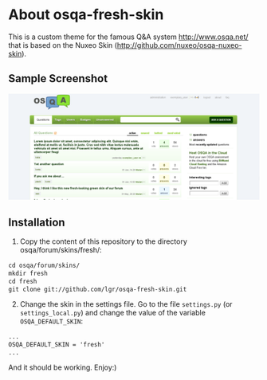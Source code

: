 About osqa-fresh-skin 
======================

This is a custom theme for the famous Q&A system http://www.osqa.net/ that is based on the  Nuxeo Skin (http://github.com/nuxeo/osqa-nuxeo-skin).

## Sample Screenshot ##
![Demo](https://github.com/lgr/osqa-fresh-skin/raw/master/demo.png)


Installation
--------
1. Copy the content of this repository to the directory osqa/forum/skins/fresh/:

```
cd osqa/forum/skins/
mkdir fresh
cd fresh
git clone git://github.com/lgr/osqa-fresh-skin.git
```

2. Change the skin in the settings file. Go to the file `settings.py` (or `settings_local.py`) and change the value of the variable `OSQA_DEFAULT_SKIN`:

```
...
OSQA_DEFAULT_SKIN = 'fresh'
...
```

And it should be working. Enjoy:)